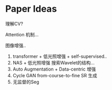 # Paper Ideas

理解CV?

Attention 机制…



图像增强..

1. transformer + 低光照增强 + self-supervised..
2. NAS + 低光照增强 搜索Wavelet的结构…
3. Auto Augmentation + Data-centric 增强
3. Cycle GAN from-course-to-fine SR 生成
3. 无监督的Seg

